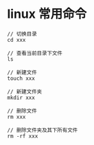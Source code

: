 # linux 常用命令

```
// 切换目录
cd xxx

// 查看当前目录下文件
ls

// 新建文件
touch xxx

// 新建文件夹
mkdir xxx

// 删除文件
rm xxx

// 删除文件夹及其下所有文件
rm -rf xxx
```
